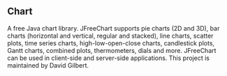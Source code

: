 ## **Chart**

A free Java chart library. JFreeChart supports pie charts (2D and 3D), bar charts (horizontal and vertical, regular and stacked), line charts, scatter plots, time series charts, high-low-open-close charts, candlestick plots, Gantt charts, combined plots, thermometers, dials and more. JFreeChart can be used in client-side and server-side applications. This project is maintained by David Gilbert.